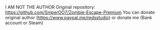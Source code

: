 I AM NOT THE AUTHOR
Original repository: https://github.com/SniperOO7/Zombie-Escape-Premium
You can donate original author (https://www.paypal.me/redsstudio) or donate me (Bank account or Steam)

